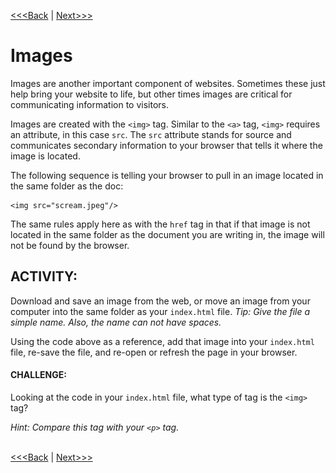 [<<<Back](links.md) | [Next>>>](conventions.md)

# Images

Images are another important component of websites. Sometimes these just help bring your website to life, but other times images are critical for communicating information to visitors. 

Images are created with the `<img>` tag. Similar to the `<a>` tag, `<img>` requires an attribute, in this case `src`. The `src` attribute stands for source and communicates secondary information to your browser that tells it where the image is located. 

The following sequence is telling your browser to pull in an image located in the same folder as the doc: 

	<img src="scream.jpeg"/>

The same rules apply here as with the `href` tag in that if that image is not located in the same folder as the document you are writing in, the image will not be found by the browser.

## ACTIVITY:
Download and save an image from the web, or move an image from your computer into the same folder as your `index.html` file. *Tip: Give the file a simple name. Also, the name can not have spaces.* 

Using the code above as a reference, add that image into your `index.html` file, re-save the file, and re-open or refresh the page in your browser. 

#### CHALLENGE: 
Looking at the code in your `index.html` file, what type of tag is the `<img>` tag? 

*Hint: Compare this tag with your `<p>` tag.*
<br/>
<br/>

[<<<Back](links.md) | [Next>>>](conventions.md)